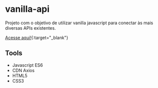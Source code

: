 # vanilla-api
Projeto com o objetivo de utilizar vanilla javascript para conectar às mais diversas APIs existentes.

[Acesse aqui!](https://mwilsonoliveira.github.io/api-vanilla-js/){:target="_blank"}

## Tools
- Javascript ES6
- CDN Axios
- HTML5
- CSS3

